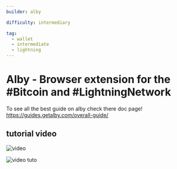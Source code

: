 ```yaml
---
builder: alby

difficulty: intermediary

tag:
  - wallet
  - intermediate
  - lightning
---
```


# Alby - Browser extension for the #Bitcoin and #LightningNetwork

To see all the best guide on alby check there doc page! https://guides.getalby.com/overall-guide/

## tutorial video

![video](https://youtu.be/nd5fX2vHuDw)

![video tuto](https://guides.getalby.com/overall-guide/)
